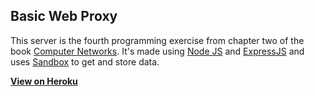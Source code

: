 ## Basic Web Proxy

This server is the fourth programming exercise from chapter two of the book [Computer Networks](http://www.amazon.com/Computer-Networking-Top-Down-Approach-Edition/dp/0132856204).
It's made using [Node JS](https://nodejs.org/en/) and [ExpressJS](expressjs.com) and uses [Sandbox](https://getsandbox.com) to get and store data.

**[View on Heroku]()**

